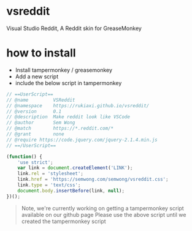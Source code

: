 # vsreddit
Visual Studio Reddit, A Reddit skin for GreaseMonkey

# how to install
- Install tampermonkey / greasemonkey
- Add a new script
- include the below script in tampermonkey
```javascript
// ==UserScript==
// @name         VSReddit
// @namespace    https://rukiaxi.github.io/vsreddit/
// @version      0.1
// @description  Make reddit look like VSCode
// @author       Sem Wong
// @match        https://*.reddit.com/*
// @grant        none
// @require https://code.jquery.com/jquery-2.1.4.min.js
// ==/UserScript==

(function() {
    'use strict';
    var link = document.createElement('LINK');
    link.rel = 'stylesheet';
    link.href = 'https://semwong.com/semwong/vsreddit.css';
    link.type = 'text/css';
    document.body.insertBefore(link, null);
})();
```

> Note, we're currently working on getting a tampermonkey script available on our github page
> Please use the above script until we created the tampermonkey script